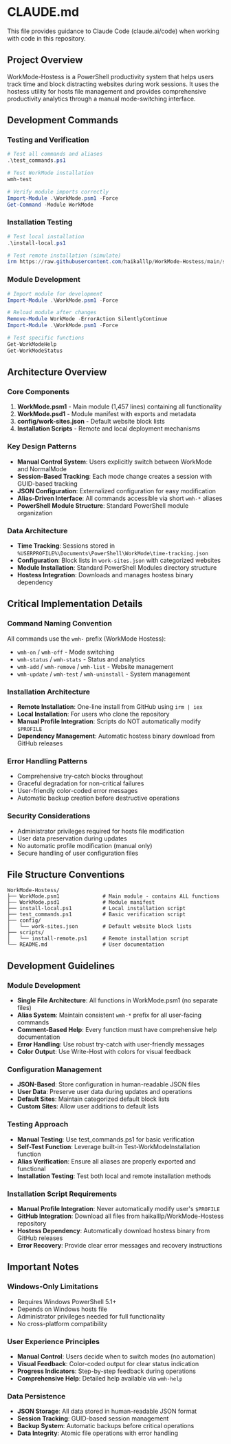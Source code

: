 # CLAUDE.md

This file provides guidance to Claude Code (claude.ai/code) when working with code in this repository.

## Project Overview

WorkMode-Hostess is a PowerShell productivity system that helps users track time and block distracting websites during work sessions. It uses the hostess utility for hosts file management and provides comprehensive productivity analytics through a manual mode-switching interface.

## Development Commands

### Testing and Verification
```powershell
# Test all commands and aliases
.\test_commands.ps1

# Test WorkMode installation
wmh-test

# Verify module imports correctly
Import-Module .\WorkMode.psm1 -Force
Get-Command -Module WorkMode
```

### Installation Testing
```powershell
# Test local installation
.\install-local.ps1

# Test remote installation (simulate)
irm https://raw.githubusercontent.com/haikalllp/WorkMode-Hostess/main/scripts/install-remote.ps1 | iex
```

### Module Development
```powershell
# Import module for development
Import-Module .\WorkMode.psm1 -Force

# Reload module after changes
Remove-Module WorkMode -ErrorAction SilentlyContinue
Import-Module .\WorkMode.psm1 -Force

# Test specific functions
Get-WorkModeHelp
Get-WorkModeStatus
```

## Architecture Overview

### Core Components
1. **WorkMode.psm1** - Main module (1,457 lines) containing all functionality
2. **WorkMode.psd1** - Module manifest with exports and metadata
3. **config/work-sites.json** - Default website block lists
4. **Installation Scripts** - Remote and local deployment mechanisms

### Key Design Patterns
- **Manual Control System**: Users explicitly switch between WorkMode and NormalMode
- **Session-Based Tracking**: Each mode change creates a session with GUID-based tracking
- **JSON Configuration**: Externalized configuration for easy modification
- **Alias-Driven Interface**: All commands accessible via short `wmh-*` aliases
- **PowerShell Module Structure**: Standard PowerShell module organization

### Data Architecture
- **Time Tracking**: Sessions stored in `%USERPROFILE%\Documents\PowerShell\WorkMode\time-tracking.json`
- **Configuration**: Block lists in `work-sites.json` with categorized websites
- **Module Installation**: Standard PowerShell Modules directory structure
- **Hostess Integration**: Downloads and manages hostess binary dependency

## Critical Implementation Details

### Command Naming Convention
All commands use the `wmh-` prefix (WorkMode Hostess):
- `wmh-on` / `wmh-off` - Mode switching
- `wmh-status` / `wmh-stats` - Status and analytics
- `wmh-add` / `wmh-remove` / `wmh-list` - Website management
- `wmh-update` / `wmh-test` / `wmh-uninstall` - System management

### Installation Architecture
- **Remote Installation**: One-line install from GitHub using `irm | iex`
- **Local Installation**: For users who clone the repository
- **Manual Profile Integration**: Scripts do NOT automatically modify `$PROFILE`
- **Dependency Management**: Automatic hostess binary download from GitHub releases

### Error Handling Patterns
- Comprehensive try-catch blocks throughout
- Graceful degradation for non-critical failures
- User-friendly color-coded error messages
- Automatic backup creation before destructive operations

### Security Considerations
- Administrator privileges required for hosts file modification
- User data preservation during updates
- No automatic profile modification (manual only)
- Secure handling of user configuration files

## File Structure Conventions

```
WorkMode-Hostess/
├── WorkMode.psm1              # Main module - contains ALL functions
├── WorkMode.psd1              # Module manifest
├── install-local.ps1          # Local installation script
├── test_commands.ps1          # Basic verification script
├── config/
│   └── work-sites.json        # Default website block lists
├── scripts/
│   └── install-remote.ps1     # Remote installation script
└── README.md                  # User documentation
```

## Development Guidelines

### Module Development
- **Single File Architecture**: All functions in WorkMode.psm1 (no separate files)
- **Alias System**: Maintain consistent `wmh-*` prefix for all user-facing commands
- **Comment-Based Help**: Every function must have comprehensive help documentation
- **Error Handling**: Use robust try-catch with user-friendly messages
- **Color Output**: Use Write-Host with colors for visual feedback

### Configuration Management
- **JSON-Based**: Store configuration in human-readable JSON files
- **User Data**: Preserve user data during updates and operations
- **Default Sites**: Maintain categorized default block lists
- **Custom Sites**: Allow user additions to default lists

### Testing Approach
- **Manual Testing**: Use test_commands.ps1 for basic verification
- **Self-Test Function**: Leverage built-in Test-WorkModeInstallation function
- **Alias Verification**: Ensure all aliases are properly exported and functional
- **Installation Testing**: Test both local and remote installation methods

### Installation Script Requirements
- **Manual Profile Integration**: Never automatically modify user's `$PROFILE`
- **GitHub Integration**: Download all files from haikalllp/WorkMode-Hostess repository
- **Hostess Dependency**: Automatically download hostess binary from GitHub releases
- **Error Recovery**: Provide clear error messages and recovery instructions

## Important Notes

### Windows-Only Limitations
- Requires Windows PowerShell 5.1+
- Depends on Windows hosts file
- Administrator privileges needed for full functionality
- No cross-platform compatibility

### User Experience Principles
- **Manual Control**: Users decide when to switch modes (no automation)
- **Visual Feedback**: Color-coded output for clear status indication
- **Progress Indicators**: Step-by-step feedback during operations
- **Comprehensive Help**: Detailed help available via `wmh-help`

### Data Persistence
- **JSON Storage**: All data stored in human-readable JSON format
- **Session Tracking**: GUID-based session management
- **Backup System**: Automatic backups before critical operations
- **Data Integrity**: Atomic file operations with error handling